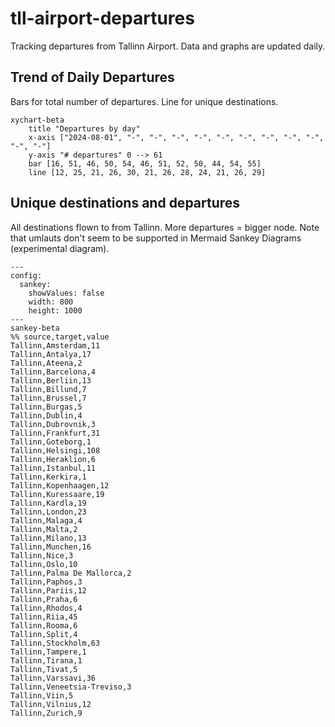 # tll-airport-departures

Tracking departures from Tallinn Airport. Data and graphs are updated daily.

## Trend of Daily Departures

Bars for total number of departures. Line for unique destinations.

```mermaid
xychart-beta
    title "Departures by day"
    x-axis ["2024-08-01", "-", "-", "-", "-", "-", "-", "-", "-", "-", "-", "-"]
    y-axis "# departures" 0 --> 61
    bar [16, 51, 46, 50, 54, 46, 51, 52, 50, 44, 54, 55]
    line [12, 25, 21, 26, 30, 21, 26, 28, 24, 21, 26, 29]
```


## Unique destinations and departures

All destinations flown to from Tallinn. More departures = bigger node.
Note that umlauts don't seem to be supported in Mermaid Sankey Diagrams (experimental diagram).

```mermaid
---
config:
  sankey:
    showValues: false
    width: 800
    height: 1000
---
sankey-beta
%% source,target,value
Tallinn,Amsterdam,11
Tallinn,Antalya,17
Tallinn,Ateena,2
Tallinn,Barcelona,4
Tallinn,Berliin,13
Tallinn,Billund,7
Tallinn,Brussel,7
Tallinn,Burgas,5
Tallinn,Dublin,4
Tallinn,Dubrovnik,3
Tallinn,Frankfurt,31
Tallinn,Goteborg,1
Tallinn,Helsingi,108
Tallinn,Heraklion,6
Tallinn,Istanbul,11
Tallinn,Kerkira,1
Tallinn,Kopenhaagen,12
Tallinn,Kuressaare,19
Tallinn,Kardla,19
Tallinn,London,23
Tallinn,Malaga,4
Tallinn,Malta,2
Tallinn,Milano,13
Tallinn,Munchen,16
Tallinn,Nice,3
Tallinn,Oslo,10
Tallinn,Palma De Mallorca,2
Tallinn,Paphos,3
Tallinn,Pariis,12
Tallinn,Praha,6
Tallinn,Rhodos,4
Tallinn,Riia,45
Tallinn,Rooma,6
Tallinn,Split,4
Tallinn,Stockholm,63
Tallinn,Tampere,1
Tallinn,Tirana,1
Tallinn,Tivat,5
Tallinn,Varssavi,36
Tallinn,Veneetsia-Treviso,3
Tallinn,Viin,5
Tallinn,Vilnius,12
Tallinn,Zurich,9


```
